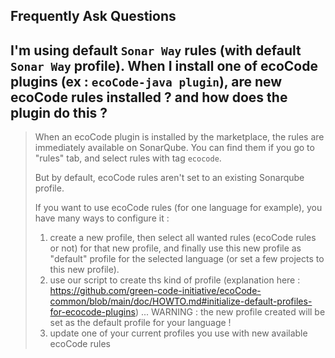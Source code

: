 Frequently Ask Questions
---

## I'm using default `Sonar Way` rules (with default `Sonar Way` profile). When I install one of ecoCode plugins (ex : `ecoCode-java plugin`), are new ecoCode rules installed ? and how does the plugin do this ?

> When an ecoCode plugin is installed by the marketplace, the rules are immediately available on SonarQube. You can find them if you go to "rules" tab, and select rules with tag `ecocode`. 
> 
> But by default, ecoCode rules aren't set to an existing Sonarqube profile.
> 
> If you want to use ecoCode rules (for one language for example), you have many ways to configure it :
> 1. create a new profile, then select all wanted rules (ecoCode rules or not) for that new profile, and finally use this new profile as "default" profile for the selected language (or set a few projects to this new profile).
> 2. use our script to create ths kind of profile (explanation here : https://github.com/green-code-initiative/ecoCode-common/blob/main/doc/HOWTO.md#initialize-default-profiles-for-ecocode-plugins) ... WARNING : the new profile created will be set as the default profile for your language !
> 3. update one of your current profiles you use with new available ecoCode rules